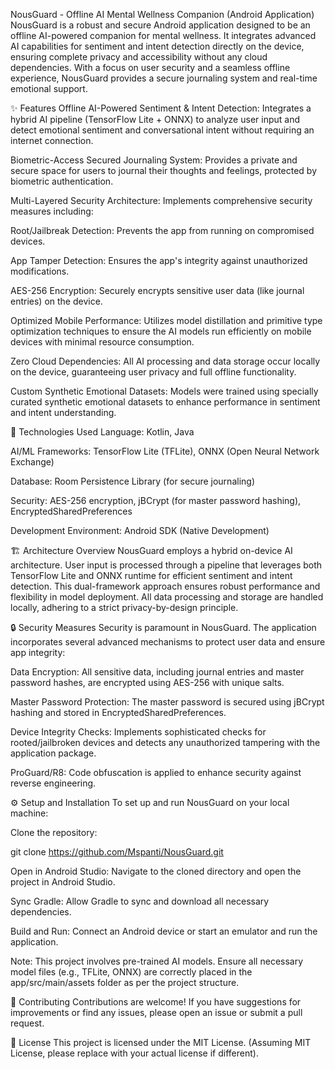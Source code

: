 NousGuard - Offline AI Mental Wellness Companion (Android Application)
NousGuard is a robust and secure Android application designed to be an offline AI-powered companion for mental wellness. It integrates advanced AI capabilities for sentiment and intent detection directly on the device, ensuring complete privacy and accessibility without any cloud dependencies. With a focus on user security and a seamless offline experience, NousGuard provides a secure journaling system and real-time emotional support.

✨ Features
Offline AI-Powered Sentiment & Intent Detection: Integrates a hybrid AI pipeline (TensorFlow Lite + ONNX) to analyze user input and detect emotional sentiment and conversational intent without requiring an internet connection.

Biometric-Access Secured Journaling System: Provides a private and secure space for users to journal their thoughts and feelings, protected by biometric authentication.

Multi-Layered Security Architecture: Implements comprehensive security measures including:

Root/Jailbreak Detection: Prevents the app from running on compromised devices.

App Tamper Detection: Ensures the app's integrity against unauthorized modifications.

AES-256 Encryption: Securely encrypts sensitive user data (like journal entries) on the device.

Optimized Mobile Performance: Utilizes model distillation and primitive type optimization techniques to ensure the AI models run efficiently on mobile devices with minimal resource consumption.

Zero Cloud Dependencies: All AI processing and data storage occur locally on the device, guaranteeing user privacy and full offline functionality.

Custom Synthetic Emotional Datasets: Models were trained using specially curated synthetic emotional datasets to enhance performance in sentiment and intent understanding.

🚀 Technologies Used
Language: Kotlin, Java

AI/ML Frameworks: TensorFlow Lite (TFLite), ONNX (Open Neural Network Exchange)

Database: Room Persistence Library (for secure journaling)

Security: AES-256 encryption, jBCrypt (for master password hashing), EncryptedSharedPreferences

Development Environment: Android SDK (Native Development)

🏗️ Architecture Overview
NousGuard employs a hybrid on-device AI architecture. User input is processed through a pipeline that leverages both TensorFlow Lite and ONNX runtime for efficient sentiment and intent detection. This dual-framework approach ensures robust performance and flexibility in model deployment. All data processing and storage are handled locally, adhering to a strict privacy-by-design principle.

🔒 Security Measures
Security is paramount in NousGuard. The application incorporates several advanced mechanisms to protect user data and ensure app integrity:

Data Encryption: All sensitive data, including journal entries and master password hashes, are encrypted using AES-256 with unique salts.

Master Password Protection: The master password is secured using jBCrypt hashing and stored in EncryptedSharedPreferences.

Device Integrity Checks: Implements sophisticated checks for rooted/jailbroken devices and detects any unauthorized tampering with the application package.

ProGuard/R8: Code obfuscation is applied to enhance security against reverse engineering.

⚙️ Setup and Installation
To set up and run NousGuard on your local machine:

Clone the repository:

git clone https://github.com/Mspanti/NousGuard.git

Open in Android Studio:
Navigate to the cloned directory and open the project in Android Studio.

Sync Gradle:
Allow Gradle to sync and download all necessary dependencies.

Build and Run:
Connect an Android device or start an emulator and run the application.

Note: This project involves pre-trained AI models. Ensure all necessary model files (e.g., TFLite, ONNX) are correctly placed in the app/src/main/assets folder as per the project structure.

🤝 Contributing
Contributions are welcome! If you have suggestions for improvements or find any issues, please open an issue or submit a pull request.

📄 License
This project is licensed under the MIT License. (Assuming MIT License, please replace with your actual license if different).
